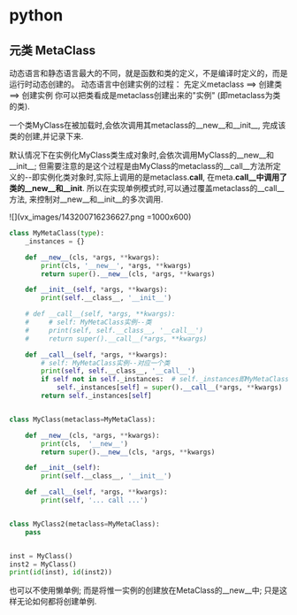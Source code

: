 # python

## 元类 MetaClass
动态语言和静态语言最大的不同，就是函数和类的定义，不是编译时定义的，而是运行时动态创建的。
动态语言中创建实例的过程：
先定义metaclass ==> 创建类 ==> 创建实例
你可以把类看成是metaclass创建出来的"实例" (即metaclass为类的类).

一个类MyClass在被加载时,会依次调用其metaclass的__new__和__init__, 完成该类的创建,并记录下来.

默认情况下在实例化MyClass类生成对象时,会依次调用MyClass的__new__和__init__; 但需要注意的是这个过程是由MyClass的metaclass的__call__方法所定义的--即实例化类对象时,实际上调用的是metaclass.__call__, 在meta.__call__中调用了类的__new__和__init__.
所以在实现单例模式时,可以通过覆盖metaclass的__call__方法, 来控制对__new__和__init__的多次调用.

![](vx_images/143200716236627.png =1000x600)

```python
class MyMetaClass(type):
    _instances = {}

    def __new__(cls, *args, **kwargs):
        print(cls, '__new__', *args, **kwargs)
        return super().__new__(cls, *args, **kwargs)

    def __init__(self, *args, **kwargs):
        print(self.__class__, '__init__')

    # def __call__(self, *args, **kwargs):
    #     # self: MyMetaClass实例--类
    #     print(self, self.__class__, '__call__')
    #     return super().__call__(*args, **kwargs)

    def __call__(self, *args, **kwargs):
        # self: MyMetaClass实例--对应一个类
        print(self, self.__class__, '__call__')
        if self not in self._instances:  # self._instances即MyMetaClass._instances
            self._instances[self] = super().__call__(*args, **kwargs)
        return self._instances[self]


class MyClass(metaclass=MyMetaClass):

    def __new__(cls, *args, **kwargs):
        print(cls,  '__new__')
        return super().__new__(cls, *args, **kwargs)

    def __init__(self):
        print(self.__class__, '__init__')

    def __call__(self, *args, **kwargs):
        print(self, '... call ...')


class MyClass2(metaclass=MyMetaClass):
    pass


inst = MyClass()
inst2 = MyClass()
print(id(inst), id(inst2))

```
也可以不使用懒单例; 而是将惟一实例的创建放在MetaClass的__new__中; 只是这样无论如何都将创建单例.
